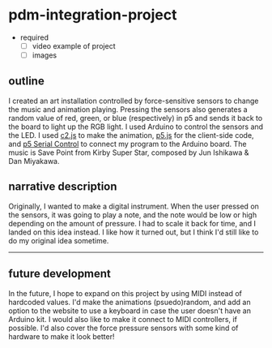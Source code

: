 # pdm-integration-project
- required
  - [ ] video example of project
  - [ ] images

## outline
I created an art installation controlled by force-sensitive sensors to change the music and animation playing. Pressing the sensors also generates a random value of red, green, or blue (respectively) in p5 and sends it back to the board to light up the RGB light. I used Arduino to control the sensors and the LED. I used [c2.js](https://github.com/ren-yuan/c2.js) to make the animation, [p5.js](https://p5js.org/) for the client-side code, and [p5 Serial Control](https://github.com/p5-serial/p5.serialcontrol) to connect my program to the Arduino board. The music is Save Point from Kirby Super Star, composed by Jun Ishikawa & Dan Miyakawa.

## narrative description
Originally, I wanted to make a digital instrument. When the user pressed on the sensors, it was going to play a note, and the note would be low or high depending on the amount of pressure. I had to scale it back for time, and I landed on this idea instead. I like how it turned out, but I think I'd still like to do my original idea sometime.

---

## future development
In the future, I hope to expand on this project by using MIDI instead of hardcoded values. I'd make the animations (psuedo)random, and add an option to the website to use a keyboard in case the user doesn't have an Arduino kit. I would also like to make it connect to MIDI controllers, if possible. I'd also cover the force pressure sensors with some kind of hardware to make it look better!
